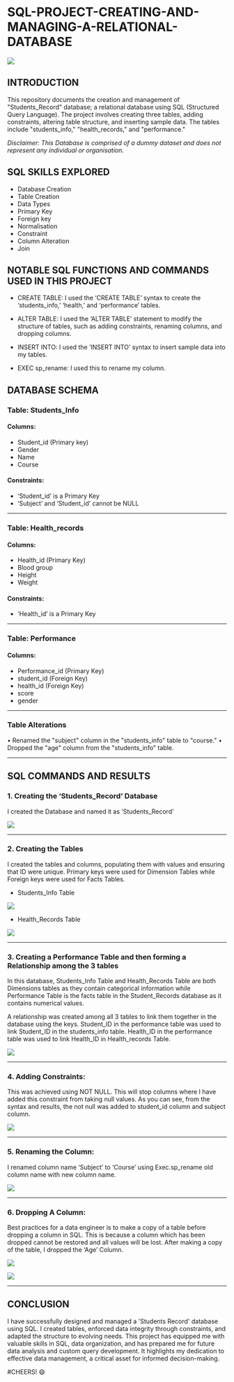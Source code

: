 # SQL-PROJECT-CREATING-AND-MANAGING-A-RELATIONAL-DATABASE

![](logosql.png)

## INTRODUCTION
This repository documents the creation and management of "Students_Record" database; a relational database using SQL (Structured Query Language). The project involves creating three tables, adding constraints, altering table structure, and inserting sample data. The tables include "students_info," "health_records," and "performance."

*Disclaimer: This Database is comprised of a dummy dataset and does not represent any individual or organisation.*

## SQL SKILLS EXPLORED

-	Database Creation
-	Table Creation
-	Data Types
-	Primary Key
-	Foreign key
-	Normalisation
-	Constraint
-	Column Alteration
-	Join

## NOTABLE SQL FUNCTIONS AND COMMANDS USED IN THIS PROJECT

-	CREATE TABLE: I used the ‘CREATE TABLE’ syntax to create the ‘students_info,’ ‘health,’ and ‘performance’ tables.

-	ALTER TABLE: I used the ‘ALTER TABLE’ statement to modify the structure of tables, such as adding constraints, renaming columns, and dropping columns.

-	INSERT INTO: I used the ‘INSERT INTO’ syntax to insert sample data into my tables.
  
-	EXEC sp_rename: I used this to rename my column.


## DATABASE SCHEMA

### Table: Students_Info

#### Columns:
-	Student_id (Primary key)
-	Gender
-	Name
-	Course
  
#### Constraints:
-	‘Student_id’ is a Primary Key
-	‘Subject’ and ‘Student_id’ cannot be NULL

---

### Table: Health_records
#### Columns:
-	Health_id (Primary Key)
-	Blood group
-	Height
-	Weight

#### Constraints:
-	‘Health_id’ is a Primary Key

---

### Table: Performance
#### Columns:
-	Performance_id (Primary Key)
-	student_id (Foreign Key)
-	health_id (Foreign Key)
-	score
-	gender

---

### Table Alterations
•	Renamed the "subject" column in the "students_info" table to "course."
•	Dropped the "age" column from the "students_info" table.

---

## SQL COMMANDS AND RESULTS

### 1.	Creating the ‘Students_Record’ Database
I created the Database and named it as ‘Students_Record’

![](createdb.png)

---

### 2.	Creating the Tables
I created the tables and columns, populating them with values and ensuring that ID were unique. Primary keys were used for Dimension Tables while Foreign keys were used for Facts Tables.

- Students_Info Table

![](students_info.png)


-	Health_Records Table
  
![](health_records.png)

---

### 3.  Creating a Performance Table and then forming a Relationship among the 3 tables

In this database, Students_Info Table and Health_Records Table are both Dimensions tables as they contain categorical information while Performance Table is the facts table in the Student_Records database as it contains numerical values.

A relationship was created among all 3 tables to link them together in the database using the keys.
Student_ID in the performance table was used to link Student_ID in the students_info table.
Health_ID in the performance table was used to link Health_ID in Health_records Table.

![](performance.png)

---

### 4.	Adding Constraints:
This was achieved using NOT NULL. This will stop columns where I have added this constraint from taking null values. As you can see, from the syntax and results, the not null was added to student_id column and subject column.


![](constraints.png)

---

### 5.	Renaming the Column:
I renamed column name ‘Subject’ to ‘Course’ using Exec.sp_rename old column name with new column name.

![](course.png)

---

### 6.	Dropping A Column:
Best practices for a data engineer is to make a copy of a table before dropping a column in SQL. This is because a column which has been dropped cannot be restored and all values will be lost. After making a copy of the table, I dropped the ‘Age’ Column.
	
![](students_info_copy.png)

![](no_age_column.png)

---

## CONCLUSION 
I have successfully designed and managed a 'Students Record' database using SQL. I created tables, enforced data integrity through constraints, and adapted the structure to evolving needs. This project has equipped me with valuable skills in SQL, data organization, and has prepared me for future data analysis and custom query development. It highlights my dedication to effective data management, a critical asset for informed decision-making.



#CHEERS! 😄

   



